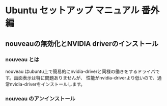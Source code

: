 # Ubuntu セットアップ マニュアル 番外編
## nouveauの無効化とNVIDIA driverのインストール

### nouveau とは
nouveau はubuntu上で簡易的にnvidia-driverと同様の働きをするドライバです。画面表示は特に問題ありませんが、
性能がnvidia-driverより低いので、通常nvidia-driverをインストールします。

### nouveau のアンインストール
